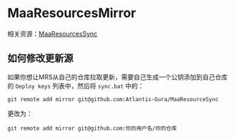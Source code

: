 # MaaResourcesMirror

相关资源：[MaaResourcesSync](https://github.com/Atlantis-Gura/MaaResourceSync)

## 如何修改更新源

如果你想让MRS从自己的仓库拉取更新，需要自己生成一个公钥添加到自己仓库的 `Deploy keys` 列表中，然后将 `sync.bat` 中的：

```shell
git remote add mirror git@github.com:Atlantis-Gura/MaaResourceSync
```

更改为：

```shell
git remote add mirror git@github.com:你的用户名/你的仓库
```
